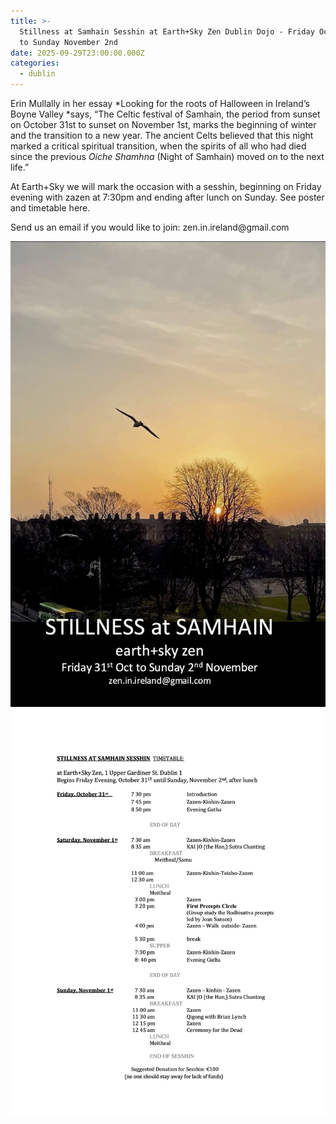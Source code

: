 ```yaml
---
title: >-
  Stillness at Samhain Sesshin at Earth+Sky Zen Dublin Dojo - Friday Oct. 31st
  to Sunday November 2nd
date: 2025-09-29T23:00:00.000Z
categories:
  - dublin
---
```


Erin Mullally in her essay *Looking for the roots of Halloween in Ireland’s Boyne Valley *says, “The Celtic festival of Samhain, the period from sunset on October 31st to sunset on November 1st, marks the beginning of winter and the transition to a new year. The ancient Celts believed that this night marked a critical spiritual transition, when the spirits of all who had died since the previous *Oíche Shamhna* (Night of Samhain) moved on to the next life.” 

At Earth+Sky we will mark the occasion with a sesshin, beginning on Friday evening with zazen at 7:30pm and ending after lunch on Sunday. See poster and timetable here.

Send us an email if you would like to join: zen.in.ireland\@gmail.com

![](</img/SAMHAIN 2025.jpg>)![](</img/Hallowe'en Sesshin 2025 Timetable_1.jpg>)
